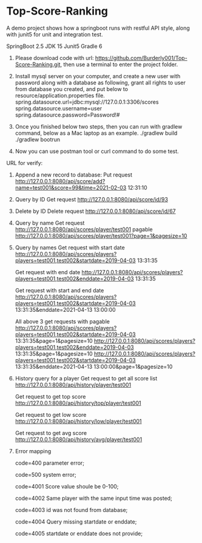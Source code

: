 # Top-Score-Ranking
A demo project shows how a springboot runs with restful API style, along with junit5 for unit and integration test.

SpringBoot 2.5
JDK 15
Junit5
Gradle 6

1. Please download code with url: https://github.com/Burderly001/Top-Score-Ranking.git, then use a terminal to enter the project folder.
2. Install mysql server on your computer, and create a new user with password along with a database as following, grant all rights to user from database you created, and put below to resource/application.properties file.
    spring.datasource.url=jdbc:mysql://127.0.0.1:3306/scores
    spring.datasource.username=user
    spring.datasource.password=Password!#
3. Once you finished below two steps, then you can run with gradlew command, below as a Mac laptop as an example.
  ./gradlew build
  ./gradlew bootrun 
  
4. Now you can use postman tool or curl command to do some test.


URL for verify:
1. Append a new record to database:
    Put request
    http://127.0.0.1:8080/api/score/add?name=test001&score=99&time=2021-02-03 12:31:10
  
2. Query by ID
    Get request
    http://127.0.0.1:8080/api/score/id/93
  
3. Delete by ID
    Delete request
    http://127.0.0.1:8080/api/score/id/67
    
4. Query by name
    Get request
    http://127.0.0.1:8080/api/scores/player/test001
    pagable
    http://127.0.0.1:8080/api/scores/player/test001?page=1&pagesize=10
    
5. Query by names
    Get request with start date
    http://127.0.0.1:8080/api/scores/players?players=test001,test002&startdate=2019-04-03 13:31:35
    
    Get request with end date
    http://127.0.0.1:8080/api/scores/players?players=test001,test002&enddate=2019-04-03 13:31:35
    
    Get request with start and end date
    http://127.0.0.1:8080/api/scores/players?players=test001,test002&startdate=2019-04-03 13:31:35&enddate=2021-04-13 13:00:00
    
    All above 3 get requests with pagable
    http://127.0.0.1:8080/api/scores/players?players=test001,test002&startdate=2019-04-03 13:31:35&page=1&pagesize=10
    http://127.0.0.1:8080/api/scores/players?players=test001,test002&enddate=2019-04-03 13:31:35&page=1&pagesize=10
    http://127.0.0.1:8080/api/scores/players?players=test001,test002&startdate=2019-04-03 13:31:35&enddate=2021-04-13 13:00:00&page=1&pagesize=10
    
6. History query for a player
    Get request to get all score list
    http://127.0.0.1:8080/api/history/player/test001
    
    Get request to get top score
    http://127.0.0.1:8080/api/history/top/player/test001
    
    Get request to get low score
    http://127.0.0.1:8080/api/history/low/player/test001
    
    Get request to get avg score
    http://127.0.0.1:8080/api/history/avg/player/test001
    
    
7. Error mapping

    code=400 parameter error;
    
    code=500 system error;
    
    code=4001 Score value shoule be 0-100;
    
    code=4002 Same player with the same input time was posted;
    
    code=4003 id was not found from database;
    
    code=4004 Query missing startdate or enddate;
    
    code=4005 startdate or enddate does not provide;
    
